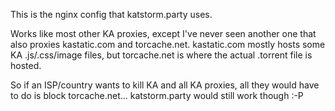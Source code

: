 This is the nginx config that katstorm.party uses.

Works like most other KA proxies, except I've never seen another one that also proxies kastatic.com and torcache.net.
kastatic.com mostly hosts some KA .js/.css/image files, but torcache.net is where the actual .torrent file is hosted.

So if an ISP/country wants to kill KA and all KA proxies, all they would have to do is block torcache.net...
katstorm.party would still work though :-P
